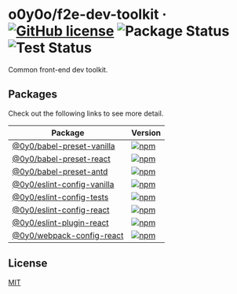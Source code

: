 # o0y0o/f2e-dev-toolkit · [![GitHub license](https://img.shields.io/badge/license-MIT-blue.svg)](https://github.com/o0y0o/f2e-dev-toolkit/blob/master/LICENSE) ![Package Status](https://github.com/o0y0o/f2e-dev-toolkit/workflows/Package/badge.svg) ![Test Status](https://github.com/o0y0o/f2e-dev-toolkit/workflows/Test/badge.svg)

Common front-end dev toolkit.

## Packages

Check out the following links to see more detail.

| Package | Version |
| ------- | ------- |
| [@0y0/babel-preset-vanilla](https://github.com/o0y0o/f2e-dev-toolkit/tree/master/packages/babel-preset-vanilla) | [![npm](https://img.shields.io/npm/v/@0y0/babel-preset-vanilla.svg)](https://www.npmjs.com/package/@0y0/babel-preset-vanilla) |
| [@0y0/babel-preset-react](https://github.com/o0y0o/f2e-dev-toolkit/tree/master/packages/babel-preset-react) | [![npm](https://img.shields.io/npm/v/@0y0/babel-preset-react.svg)](https://www.npmjs.com/package/@0y0/babel-preset-react) |
| [@0y0/babel-preset-antd](https://github.com/o0y0o/f2e-dev-toolkit/tree/master/packages/babel-preset-antd) | [![npm](https://img.shields.io/npm/v/@0y0/babel-preset-antd.svg)](https://www.npmjs.com/package/@0y0/babel-preset-antd) |
| [@0y0/eslint-config-vanilla](https://github.com/o0y0o/f2e-dev-toolkit/tree/master/packages/eslint-config-vanilla) | [![npm](https://img.shields.io/npm/v/@0y0/eslint-config-vanilla.svg)](https://www.npmjs.com/package/@0y0/eslint-config-vanilla) |
| [@0y0/eslint-config-tests](https://github.com/o0y0o/f2e-dev-toolkit/tree/master/packages/eslint-config-tests) | [![npm](https://img.shields.io/npm/v/@0y0/eslint-config-tests.svg)](https://www.npmjs.com/package/@0y0/eslint-config-tests) |
| [@0y0/eslint-config-react](https://github.com/o0y0o/f2e-dev-toolkit/tree/master/packages/eslint-config-react) | [![npm](https://img.shields.io/npm/v/@0y0/eslint-config-react.svg)](https://www.npmjs.com/package/@0y0/eslint-config-react) |
| [@0y0/eslint-plugin-react](https://github.com/o0y0o/f2e-dev-toolkit/tree/master/packages/eslint-plugin-react) | [![npm](https://img.shields.io/npm/v/@0y0/eslint-plugin-react.svg)](https://www.npmjs.com/package/@0y0/eslint-plugin-react) |
| [@0y0/webpack-config-react](https://github.com/o0y0o/f2e-dev-toolkit/tree/master/packages/webpack-config-react) | [![npm](https://img.shields.io/npm/v/@0y0/webpack-config-react.svg)](https://www.npmjs.com/package/@0y0/webpack-config-react) |

## License

[MIT](https://github.com/o0y0o/f2e-dev-toolkit/blob/master/LICENSE)
